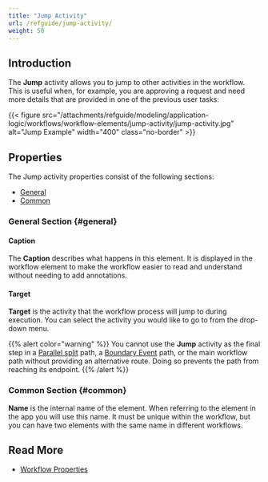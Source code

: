 ```yaml
---
title: "Jump Activity"
url: /refguide/jump-activity/
weight: 50
---
```


## Introduction

The **Jump** activity allows you to jump to other activities in the workflow. This is useful when, for example, you are approving a request and need more details that are provided in one of the previous user tasks:

{{< figure src="/attachments/refguide/modeling/application-logic/workflows/workflow-elements/jump-activity/jump-activity.jpg" alt="Jump Example" width="400" class="no-border" >}}

## Properties

The Jump activity properties consist of the following sections:

* [General](#general)
* [Common](#common)

### General Section {#general}

#### Caption

The **Caption** describes what happens in this element. It is displayed in the workflow element to make the workflow easier to read and understand without needing to add annotations.

#### Target

**Target** is the activity that the workflow process will jump to during execution. You can select the activity you would like to go to from the drop-down menu. 

{{% alert color="warning" %}}
You cannot use the **Jump** activity as the final step in a [Parallel split](/refguide/parallel-split/) path, a [Boundary Event](/refguide/workflow-boundary-events/) path, or the main workflow path without providing an alternative route. Doing so prevents the path from reaching its endpoint.
{{% /alert %}}

### Common Section {#common}

**Name** is the internal name of the element. When referring to the element in the app you will use this name. It must be unique within the workflow, but you can have two elements with the same name in different workflows. 

## Read More

* [Workflow Properties](/refguide/workflow-properties/)
